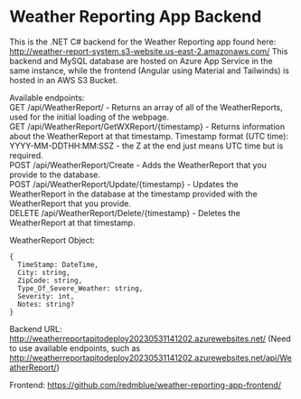 # Weather Reporting App Backend

This is the .NET C# backend for the Weather Reporting app found here: http://weather-report-system.s3-website.us-east-2.amazonaws.com/
This backend and MySQL database are hosted on Azure App Service in the same instance, while the frontend (Angular using Material and Tailwinds) is hosted in an AWS S3 Bucket.

Available endpoints:  
GET /api/WeatherReport/ - Returns an array of all of the WeatherReports, used for the initial loading of the webpage.  
GET /api/WeatherReport/GetWXReport/{timestamp} - Returns information about the WeatherReport at that timestamp. Timestamp format (UTC time): YYYY-MM-DDTHH\:MM:SSZ - the Z at the end just means UTC time but is required.  
POST /api/WeatherReport/Create - Adds the WeatherReport that you provide to the database.  
POST /api/WeatherReport/Update/{timestamp} - Updates the WeatherReport in the database at the timestamp provided with the WeatherReport that you provide.  
DELETE /api/WeatherReport/Delete/{timestamp} - Deletes the WeatherReport at that timestamp.  

WeatherReport Object:  
```
{  
  TimeStamp: DateTime,  
  City: string,  
  ZipCode: string,  
  Type_Of_Severe_Weather: string,  
  Severity: int,  
  Notes: string?  
}  
```

Backend URL: http://weatherreportapitodeploy20230531141202.azurewebsites.net/ (Need to use available endpoints, such as http://weatherreportapitodeploy20230531141202.azurewebsites.net/api/WeatherReport/)

Frontend: https://github.com/redmblue/weather-reporting-app-frontend/
